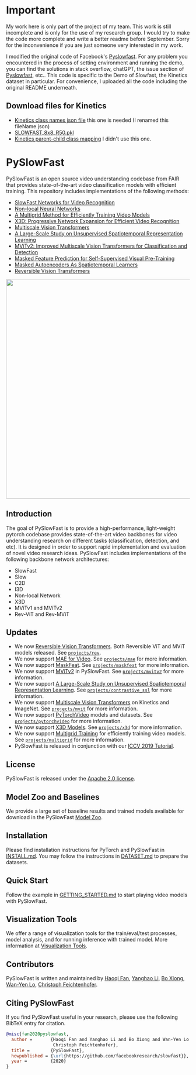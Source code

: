 # Important

My work here is only part of the project of my team. This work is still incomplete and is only for the use of my research group. I would try to make the code more complete and write a better readme before September. Sorry for the inconvenience if you are just someone very interested in my work.

I modified the original code of Facebook's [Pyslowfast](https://github.com/facebookresearch/SlowFast). For any problem you encountered in the process of setting environment and running the demo, you can find the solutions in stack overflow, chatGPT, the issue section of [Pyslowfast](https://github.com/facebookresearch/SlowFast), etc..
This code is specific to the Demo of Slowfast, the Kinetics dataset in particular. 
For convenience, I uploaded all the code including the original README underneath.

## Download files for Kinetics
- [Kinetics class names json file](https://dl.fbaipublicfiles.com/pyslowfast/dataset/class_names/kinetics_classnames.json) this one is needed (I renamed this fileName.json)
- [SLOWFAST_8x8_R50.pkl](https://dl.fbaipublicfiles.com/pyslowfast/model_zoo/kinetics400/SLOWONLY_8x8_R50.pkl)
- [Kinetics parent-child class mapping](https://dl.fbaipublicfiles.com/pyslowfast/dataset/class_names/parents.json) I didn't use this one.

# PySlowFast

PySlowFast is an open source video understanding codebase from FAIR that provides state-of-the-art video classification models with efficient training. This repository includes implementations of the following methods:

- [SlowFast Networks for Video Recognition](https://arxiv.org/abs/1812.03982)
- [Non-local Neural Networks](https://arxiv.org/abs/1711.07971)
- [A Multigrid Method for Efficiently Training Video Models](https://arxiv.org/abs/1912.00998)
- [X3D: Progressive Network Expansion for Efficient Video Recognition](https://arxiv.org/abs/2004.04730)
- [Multiscale Vision Transformers](https://arxiv.org/abs/2104.11227)
- [A Large-Scale Study on Unsupervised Spatiotemporal Representation Learning](https://arxiv.org/abs/2104.14558)
- [MViTv2: Improved Multiscale Vision Transformers for Classification and Detection](https://arxiv.org/abs/2112.01526)
- [Masked Feature Prediction for Self-Supervised Visual Pre-Training](https://arxiv.org/abs/2112.09133)
- [Masked Autoencoders As Spatiotemporal Learners](https://arxiv.org/abs/2205.09113)
- [Reversible Vision Transformers](https://openaccess.thecvf.com/content/CVPR2022/papers/Mangalam_Reversible_Vision_Transformers_CVPR_2022_paper.pdf)

<div align="center">
  <img src="demo/ava_demo.gif" width="600px"/>
</div>

## Introduction

The goal of PySlowFast is to provide a high-performance, light-weight pytorch codebase provides state-of-the-art video backbones for video understanding research on different tasks (classification, detection, and etc). It is designed in order to support rapid implementation and evaluation of novel video research ideas. PySlowFast includes implementations of the following backbone network architectures:

- SlowFast
- Slow
- C2D
- I3D
- Non-local Network
- X3D
- MViTv1 and MViTv2
- Rev-ViT and Rev-MViT

## Updates
 - We now [Reversible Vision Transformers](https://openaccess.thecvf.com/content/CVPR2022/papers/Mangalam_Reversible_Vision_Transformers_CVPR_2022_paper.pdf). Both Reversible ViT and MViT models released. See [`projects/rev`](./projects/rev/README.md).
 - We now support [MAE for Video](https://arxiv.org/abs/2104.11227.pdf). See [`projects/mae`](./projects/mae/README.md) for more information.
 - We now support [MaskFeat](https://arxiv.org/abs/2112.09133). See [`projects/maskfeat`](./projects/maskfeat/README.md) for more information.
 - We now support [MViTv2](https://arxiv.org/abs/2104.11227.pdf) in PySlowFast. See [`projects/mvitv2`](./projects/mvitv2/README.md) for more information.
 - We now support [A Large-Scale Study on Unsupervised Spatiotemporal Representation Learning](https://arxiv.org/abs/2104.14558). See [`projects/contrastive_ssl`](./projects/contrastive_ssl/README.md) for more information.
 - We now support [Multiscale Vision Transformers](https://arxiv.org/abs/2104.11227.pdf) on Kinetics and ImageNet. See [`projects/mvit`](./projects/mvit/README.md) for more information.
 - We now support [PyTorchVideo](https://github.com/facebookresearch/pytorchvideo) models and datasets. See [`projects/pytorchvideo`](./projects/pytorchvideo/README.md) for more information.
 - We now support [X3D Models](https://arxiv.org/abs/2004.04730). See [`projects/x3d`](./projects/x3d/README.md) for more information.
 - We now support [Multigrid Training](https://arxiv.org/abs/1912.00998) for efficiently training video models. See [`projects/multigrid`](./projects/multigrid/README.md) for more information.
 - PySlowFast is released in conjunction with our [ICCV 2019 Tutorial](https://alexander-kirillov.github.io/tutorials/visual-recognition-iccv19/).

## License

PySlowFast is released under the [Apache 2.0 license](LICENSE).

## Model Zoo and Baselines

We provide a large set of baseline results and trained models available for download in the PySlowFast [Model Zoo](MODEL_ZOO.md).

## Installation

Please find installation instructions for PyTorch and PySlowFast in [INSTALL.md](INSTALL.md). You may follow the instructions in [DATASET.md](slowfast/datasets/DATASET.md) to prepare the datasets.

## Quick Start

Follow the example in [GETTING_STARTED.md](GETTING_STARTED.md) to start playing video models with PySlowFast.

## Visualization Tools

We offer a range of visualization tools for the train/eval/test processes, model analysis, and for running inference with trained model.
More information at [Visualization Tools](VISUALIZATION_TOOLS.md).

## Contributors
PySlowFast is written and maintained by [Haoqi Fan](https://haoqifan.github.io/), [Yanghao Li](https://lyttonhao.github.io/), [Bo Xiong](https://www.cs.utexas.edu/~bxiong/), [Wan-Yen Lo](https://www.linkedin.com/in/wanyenlo/), [Christoph Feichtenhofer](https://feichtenhofer.github.io/).

## Citing PySlowFast
If you find PySlowFast useful in your research, please use the following BibTeX entry for citation.
```BibTeX
@misc{fan2020pyslowfast,
  author =       {Haoqi Fan and Yanghao Li and Bo Xiong and Wan-Yen Lo and
                  Christoph Feichtenhofer},
  title =        {PySlowFast},
  howpublished = {\url{https://github.com/facebookresearch/slowfast}},
  year =         {2020}
}
```
